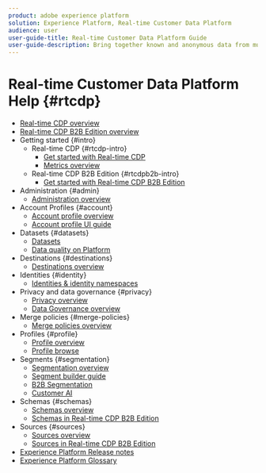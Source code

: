 ```yaml
---
product: adobe experience platform
solution: Experience Platform, Real-time Customer Data Platform
audience: user
user-guide-title: Real-time Customer Data Platform Guide
user-guide-description: Bring together known and anonymous data from multiple enterprise sources to create customer profiles, create audience segments from those profiles, and activate those segments to third-party destinations.
---
```


# Real-time Customer Data Platform Help {#rtcdp}

* [Real-time CDP overview](overview.md)
* [Real-time CDP B2B Edition overview](b2b-overview.md)
* Getting started {#intro}
  * Real-time CDP {#rtcdp-intro}
    * [Get started with Real-time CDP](get-started.md)
    * [Metrics overview](home-page-dashboards.md)
  * Real-time CDP B2B Edition {#rtcdpb2b-intro}
    * [Get started with Real-time CDP B2B Edition](./b2b-use-case.md)
* Administration {#admin}
  * [Administration overview](administration/admin-overview.md)
* Account Profiles {#account}
  * [Account profile overview](accounts/account-profile-overview.md)
  * [Account profile UI guide](accounts/account-profile-ui-guide.md)
* Datasets {#datasets}
  * [Datasets](datasets/dataset.md)
  * [Data quality on Platform](datasets/data-quality.md)
* Destinations {#destinations}
  * [Destinations overview](destinations/overview.md)
* Identities {#identity}  
  * [Identities & identity namespaces](profile/identities-overview.md)
* Privacy and data governance {#privacy}
  * [Privacy overview](privacy/privacy-overview.md)
  * [Data Governance overview](privacy/data-governance-overview.md)
* Merge policies {#merge-policies}
  * [Merge policies overview](profile/merge-policies.md)
* Profiles {#profile}
  * [Profile overview](profile/profile-overview.md)
  * [Profile browse](profile/profile-browse.md)
* Segments {#segmentation}
  * [Segmentation overview](segmentation/segmentation-overview.md)
  * [Segment builder guide](segmentation/segment-builder-guide.md)
  * [B2B Segmentation](segmentation/b2b.md)
  * [Customer AI](segmentation/customer-ai.md)
* Schemas {#schemas}
  * [Schemas overview](schemas/overview.md)
  * [Schemas in Real-time CDP B2B Edition](schemas/b2b.md)
* Sources {#sources}
  * [Sources overview](sources/sources-overview.md)
  * [Sources in Real-time CDP B2B Edition](sources/b2b.md)
* [Experience Platform Release notes](https://www.adobe.com/go/platform-release-notes-en)
* [Experience Platform Glossary](https://www.adobe.com/go/platform-glossary-en)
